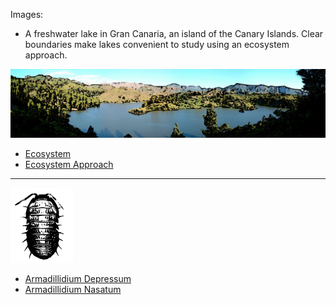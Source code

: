 Images:
* A freshwater lake in Gran Canaria, an island of the Canary Islands. Clear boundaries make lakes convenient to study using an ecosystem approach.
<img src="https://github.com/universalbit-dev/HArmadillium/blob/main/docs/assets/images/ecosystem_gran_canaria_edited.png" width="auto" />

* [Ecosystem](https://en.wikipedia.org/wiki/Ecosystem)
* [Ecosystem Approach](https://en.wikipedia.org/wiki/Ecosystem_approach)
---
<img src="https://github.com/universalbit-dev/HArmadillium/blob/main/docs/assets/images/armadillidium.png" width="100" />

* [Armadillidium Depressum](https://en.wikipedia.org/wiki/Armadillidium)
* [Armadillidium Nasatum](https://en.wikipedia.org/wiki/Armadillidium_nasatum)
